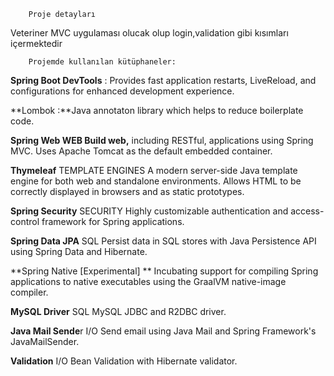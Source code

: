 		Proje detayları 

Veteriner MVC uygulaması olucak olup login,validation gibi kısımları içermektedir	

		Projemde kullanılan kütüphaneler:

**Spring Boot DevTools**  :  Provides fast application restarts, LiveReload, and configurations for enhanced development experience.

**Lombok :**Java annotaton library which helps to reduce boilerplate code.

**Spring Web WEB Build web,** including RESTful, applications using Spring MVC. Uses Apache Tomcat as the default embedded container.

**Thymeleaf** TEMPLATE ENGINES A modern server-side Java template engine for both web and standalone environments. Allows HTML to be correctly displayed in browsers and as static prototypes.

**Spring Security** SECURITY Highly customizable authentication and access-control framework for Spring applications.

**Spring Data JPA** SQL Persist data in SQL stores with Java Persistence API using Spring Data and Hibernate.

**Spring Native [Experimental] ** Incubating support for compiling Spring applications to native executables using the GraalVM native-image compiler.

**MySQL Driver** SQL MySQL JDBC and R2DBC driver.

**Java Mail Sende**r I/O Send email using Java Mail and Spring Framework's JavaMailSender.

**Validation** I/O Bean Validation with Hibernate validator.
